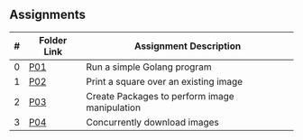 ##  Assignments

|   #   | Folder Link | Assignment Description |
| :---: | ----------- | ---------------------- |
|   0   | [P01](./P01/) | Run a simple Golang program |
|   1   | [P02](./P02/) | Print a square over an existing image |
|   2   | [P03](./P03/) | Create Packages to perform image manipulation |
|   3   | [P04](./P04/) | Concurrently download images |